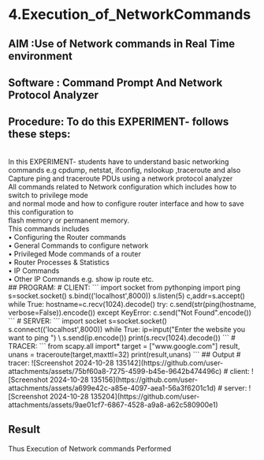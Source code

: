 # 4.Execution_of_NetworkCommands
## AIM :Use of Network commands in Real Time environment
## Software : Command Prompt And Network Protocol Analyzer
## Procedure: To do this EXPERIMENT- follows these steps:
<BR>
In this EXPERIMENT- students have to understand basic networking commands e.g cpdump, netstat, ifconfig, nslookup ,traceroute and also Capture ping and traceroute PDUs using a network protocol analyzer 
<BR>
All commands related to Network configuration which includes how to switch to privilege mode
<BR>
and normal mode and how to configure router interface and how to save this configuration to
<BR>
flash memory or permanent memory.
<BR>
This commands includes
<BR>
• Configuring the Router commands
<BR>
• General Commands to configure network
<BR>
• Privileged Mode commands of a router 
<BR>
• Router Processes & Statistics
<BR>
• IP Commands
<BR>
• Other IP Commands e.g. show ip route etc.
<BR>
## PROGRAM:
# CLIENT:
```
import socket 
from pythonping import ping 
s=socket.socket() 
s.bind(('localhost',8000)) 
s.listen(5) 
c,addr=s.accept() 
while True: 
    hostname=c.recv(1024).decode() 
    try: 
        c.send(str(ping(hostname, verbose=False)).encode()) 
    except KeyError: 
        c.send("Not Found".encode())
```
# SERVER:
```
import socket 
s=socket.socket() 
s.connect(('localhost',8000)) 
while True: 
    ip=input("Enter the website you want to ping ") \
    s.send(ip.encode()) 
    print(s.recv(1024).decode()) 
```
# TRACER:
```
from scapy.all import* 
target = ["www.google.com"] 
result, unans = traceroute(target,maxttl=32) 
print(result,unans) 
```
## Output
# tracer:
![Screenshot 2024-10-28 135142](https://github.com/user-attachments/assets/75bf60a8-7275-4599-b45e-9642b474496c)
# client:
![Screenshot 2024-10-28 135156](https://github.com/user-attachments/assets/a699e42c-a85e-4097-aea1-56a3f6201c1d)
# server:
![Screenshot 2024-10-28 135204](https://github.com/user-attachments/assets/9ae01cf7-6867-4528-a9a8-a62c580900e1)


## Result
Thus Execution of Network commands Performed 
